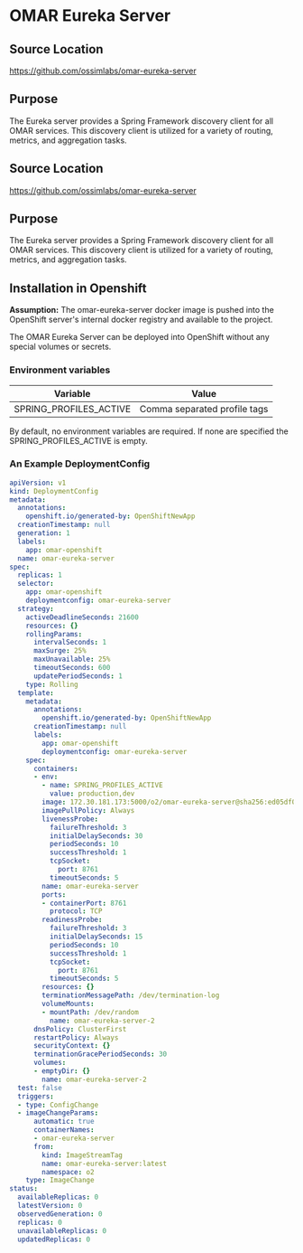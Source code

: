 # OMAR Eureka Server

## Source Location
https://github.com/ossimlabs/omar-eureka-server

## Purpose
The Eureka server provides a Spring Framework discovery client for all OMAR services. This discovery client is utilized for a variety of routing, metrics, and aggregation tasks.

## Source Location
https://github.com/ossimlabs/omar-eureka-server

## Purpose
The Eureka server provides a Spring Framework discovery client for all OMAR services. This discovery client is utilized for a variety of routing, metrics, and aggregation tasks.

## Installation in Openshift

**Assumption:** The omar-eureka-server docker image is pushed into the OpenShift server's internal docker registry and available to the project.

The OMAR Eureka Server can be deployed into OpenShift without any special volumes or secrets.

### Environment variables

|Variable|Value|
|------|------|
|SPRING_PROFILES_ACTIVE|Comma separated profile tags|

By default, no environment variables are required. If none are specified the SPRING_PROFILES_ACTIVE is empty.

### An Example DeploymentConfig

```yaml
apiVersion: v1
kind: DeploymentConfig
metadata:
  annotations:
    openshift.io/generated-by: OpenShiftNewApp
  creationTimestamp: null
  generation: 1
  labels:
    app: omar-openshift
  name: omar-eureka-server
spec:
  replicas: 1
  selector:
    app: omar-openshift
    deploymentconfig: omar-eureka-server
  strategy:
    activeDeadlineSeconds: 21600
    resources: {}
    rollingParams:
      intervalSeconds: 1
      maxSurge: 25%
      maxUnavailable: 25%
      timeoutSeconds: 600
      updatePeriodSeconds: 1
    type: Rolling
  template:
    metadata:
      annotations:
        openshift.io/generated-by: OpenShiftNewApp
      creationTimestamp: null
      labels:
        app: omar-openshift
        deploymentconfig: omar-eureka-server
    spec:
      containers:
      - env:
        - name: SPRING_PROFILES_ACTIVE
          value: production,dev
        image: 172.30.181.173:5000/o2/omar-eureka-server@sha256:ed05df0ff85eebca1b6d6f371944b17785331cb872cad74c15b8dcc9722173a9
        imagePullPolicy: Always
        livenessProbe:
          failureThreshold: 3
          initialDelaySeconds: 30
          periodSeconds: 10
          successThreshold: 1
          tcpSocket:
            port: 8761
          timeoutSeconds: 5
        name: omar-eureka-server
        ports:
        - containerPort: 8761
          protocol: TCP
        readinessProbe:
          failureThreshold: 3
          initialDelaySeconds: 15
          periodSeconds: 10
          successThreshold: 1
          tcpSocket:
            port: 8761
          timeoutSeconds: 5
        resources: {}
        terminationMessagePath: /dev/termination-log
        volumeMounts:
        - mountPath: /dev/random
          name: omar-eureka-server-2
      dnsPolicy: ClusterFirst
      restartPolicy: Always
      securityContext: {}
      terminationGracePeriodSeconds: 30
      volumes:
      - emptyDir: {}
        name: omar-eureka-server-2
  test: false
  triggers:
  - type: ConfigChange
  - imageChangeParams:
      automatic: true
      containerNames:
      - omar-eureka-server
      from:
        kind: ImageStreamTag
        name: omar-eureka-server:latest
        namespace: o2
    type: ImageChange
status:
  availableReplicas: 0
  latestVersion: 0
  observedGeneration: 0
  replicas: 0
  unavailableReplicas: 0
  updatedReplicas: 0
```
